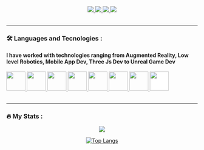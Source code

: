 <link rel="stylesheet" href="https://cdn.jsdelivr.net/gh/devicons/devicon@v2.15.1/devicon.min.css">
          
<!-- // Social Link Buttons -->
<div id="badges" align= "center">
  <a href="https://www.linkedin.com/in/shubham-kashyap-7b6774167/" target="_blank" rel="noopener noreferrer">
      <img src= "https://img.shields.io/badge/LinkedIn-blue?logo=linkedin&logoColor=white&style=for-the-badge">
  </a>
  <a href="https://twitter.com/Shubham16346470" target="_blank" rel="noopener noreferrer">
    <img src= "https://img.shields.io/badge/twitter-purple?logo=twitter&logoColor=white&style=for-the-badge">
  </a>
  <a href="https://leetcode.com/shubhamkashyap7200/" target="_blank" rel="noopener noreferrer">
    <img src= "https://img.shields.io/badge/leetcode-red?logo=leetcode&logoColor=white&style=for-the-badge">
  </a>
  <a href="https://shubhamkashyap1999.netlify.app" target="_blank" rel="noopener noreferrer">
    <img src= "https://img.shields.io/badge/website-green?logo=About.me&logoColor=white&style=for-the-badge">  
  </a>
</div>

<br>
<hr>

### :hammer_and_wrench: Languages and Tecnologies :
<div id = "languageAndTechnologies"> 
   <h4> I have worked with technologies ranging from Augmented Reality, Low level Robotics, Mobile App Dev, Three Js Dev to Unreal Game Dev</h4>
   <a href="https://www.swift.org" target="_blank" rel="noopener noreferrer">
          <img src="https://cdn.jsdelivr.net/gh/devicons/devicon/icons/swift/swift-original.svg" width = "50" style = "pointer-events: none;"/>    
   </a>
          
   <a href="https://www.javascript.com" target="_blank" rel="noopener noreferrer">
          <img src="https://cdn.jsdelivr.net/gh/devicons/devicon/icons/javascript/javascript-original.svg" width = "50"/>    
   </a>
          
   <a href="https://www.javascript.com" target="_blank" rel="noopener noreferrer">
          <img src="https://cdn.jsdelivr.net/gh/devicons/devicon/icons/python/python-original.svg" width = "50"/>    
   </a>
          
   <a href="https://www.python.org" target="_blank" rel="noopener noreferrer">
          <img src="https://cdn.jsdelivr.net/gh/devicons/devicon/icons/cplusplus/cplusplus-original.svg" width = "50"/>    
   </a>
          
   <a href="https://learn.microsoft.com/en-us/dotnet/csharp/" target="_blank" rel="noopener noreferrer">
          <img src="https://cdn.jsdelivr.net/gh/devicons/devicon/icons/csharp/csharp-original.svg" width = "50"/>    
   </a>
          
   <a href="https://www.blender.org" target="_blank" rel="noopener noreferrer">
          <img src="https://cdn.jsdelivr.net/gh/devicons/devicon/icons/blender/blender-original.svg" width = "50"/>    
   </a>
          
   <a href="https://www.unrealengine.com/en-US" target="_blank" rel="noopener noreferrer">
           <img src="https://cdn.jsdelivr.net/gh/devicons/devicon/icons/unrealengine/unrealengine-original.svg" width = "50"/>
   </a>
          
   <a href="https://www.rust-lang.org" target="_blank" rel="noopener noreferrer">
          <img style="background-color: #fff;" src="https://cdn.jsdelivr.net/gh/devicons/devicon/icons/rust/rust-plain.svg" width = "50"/>
   </a>

          
          
      
      
      
      
             
</div>          
<!-- https://media.giphy.com/media/UQfw1nVKibzRqmtqm4/giphy-downsized-large.gif -->


<br>
<hr>

### :fire: My Stats :

<!-- [![GitHub Streak](http://github-readme-streak-stats.herokuapp.com?user=shubhamkashyap7200&theme=gruvbox&border_radius=10.0&background=2D0064)](https://git.io/streak-stats)
 -->
<!-- Mark - Stats -->
<div align = "center">
<picture>
<source 
  srcset="[https://github-readme-stats.vercel.app/api?username=anuraghazra&show_icons=true&theme=dark](https://github-readme-stats.vercel.app/api?username=shubhamkashyap7200&show_icons=true&theme=moltack&bg_color=0,4776E6,8E54E9&title_color=fff&text_color=fff&icon_color=fff)"
  media="(prefers-color-scheme: default)"/>
<source
  srcset="https://github-readme-stats.vercel.app/api?username=shubhamkashyap7200&show_icons=true&theme=moltack&bg_color=0,4776E6,8E54E9&title_color=fff&text_color=fff&icon_color=fff"
  media="(prefers-color-scheme: default), (prefers-color-scheme: no-preference)"
/>
<img src="https://github-readme-stats.vercel.app/api?username=shubhamkashyap7200&show_icons=true&theme=moltack&bg_color=0,4776E6,8E54E9&title_color=fff&text_color=fff&icon_color=fff" />
</picture>

<br>
 
[![Top Langs](https://github-readme-stats.vercel.app/api/top-langs/?username=shubhamkashyap7200&layout=compact&theme=moltack&bg_color=0,4776E6,8E54E9&title_color=fff&text_color=fff&icon_color=fff)](https://github.com/anuraghazra/github-readme-stats)

</div>
<!-- Mark - Languages -->
<!-- [![Top Langs](https://github-readme-stats.vercel.app/api/top-langs/?username=shubhamkashyap7200&layout=compact&theme=vision-friendly-dark)](https://github.com/anuraghazra/github-readme-stats)
 -->
 
 

